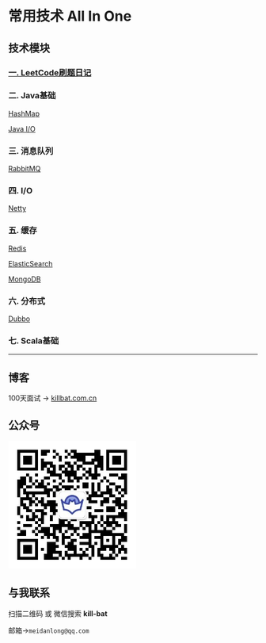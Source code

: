 # 常用技术 All In One 

## 技术模块

### [一. LeetCode刷题日记 ](https://github.com/Meidanlong/all-in-one/tree/master/leetcode)

### 二. Java基础
[HashMap]()

[Java I/O]()

### 三. 消息队列
[RabbitMQ](https://github.com/Meidanlong/all-in-one/tree/master/rabbitmq)

### 四. I/O
[Netty](https://github.com/Meidanlong/all-in-one/tree/master/netty)

### 五. 缓存
[Redis]()

[ElasticSearch]()

[MongoDB]()

### 六. 分布式
[Dubbo]()

### 七. Scala基础

---

## 博客

100天面试 -> [killbat.com.cn](https://www.killbat.com.cn/)

## 公众号

![100天面试公众号二维码](erweima.jpg)

## 与我联系

扫描二维码 或 微信搜索 **kill-bat**

邮箱->`meidanlong@qq.com`
